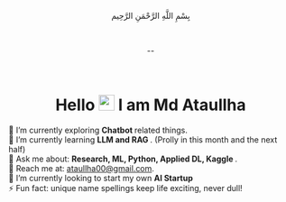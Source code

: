 <div align="center">

   بِسْمِ اللَّهِ الرَّحْمَنِ الرَّحِيم

</div>

<br>

<div align="center">

 --
 
</div>

<br>

<h1 align="center">Hello <img src="https://media.giphy.com/media/hvRJCLFzcasrR4ia7z/giphy.gif" width="28"> I am Md Ataullha </h1>

<p>
<!-- ⚠️ -->
🔭 I’m currently exploring <b> Chatbot </b> related things. <br>
🌱 I’m currently learning <b> LLM and RAG </b>. (Prolly in this month and the next half) <br>
💬 Ask me about: <b> Research, ML, Python, Applied DL, Kaggle </b>. <br>
📧 Reach me at: <a href='mailto:ataullha00@gmail.com' target='_blank'>ataullha00@gmail.com</a>. <br>
👯 I’m currently looking to start my own <b> AI Startup </b> <!-- (Please! contact through Facebook). --> <br>
⚡ Fun fact: unique name spellings keep life exciting, never dull! <br>
</p>

<!-- ## GitHub Stats: -->

<!-- <img  src="https://github-readme-stats.vercel.app/api?username=Ataullha&show_icons=true&hide_border=true&theme=tokyonight" width="40%" align="right" >

<img  src="https://github-readme-streak-stats.herokuapp.com/?user=Ataullha&hide_border=true&theme=tokyonight" width="40%" > -->
<!-- <br /> -->
